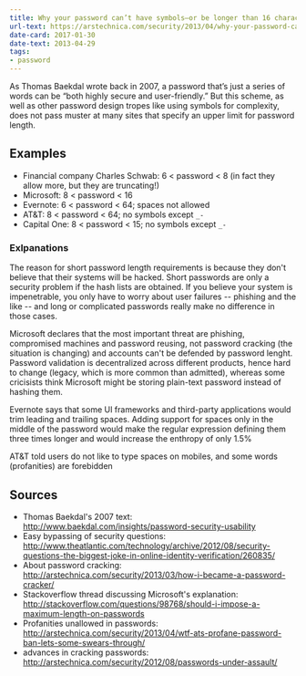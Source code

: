 ```yaml
--- 
title: Why your password can’t have symbols—or be longer than 16 characters
url-text: https://arstechnica.com/security/2013/04/why-your-password-cant-have-symbols-or-be-longer-than-16-characters/
date-card: 2017-01-30
date-text: 2013-04-29
tags: 
- password
---
```


As Thomas Baekdal wrote back in 2007, a password that’s just a series of words can be “both highly secure and user-friendly.” But this scheme, as well as other password design tropes like using symbols for complexity, does not pass muster at many sites that specify an upper limit for password length.

## Examples

* Financial company Charles Schwab: 6 < password < 8 (in fact they allow more, but they are truncating!)
* Microsoft: 8 < password < 16
* Evernote: 6 < password < 64; spaces not allowed
* AT&T: 8 < password < 64; no symbols except `_-`
* Capital One: 8 < password < 15; no symbols except `_-`

### Exlpanations

The reason for short password length requirements is because they don't believe that their systems will be hacked. Short passwords are only a security problem if the hash lists are obtained. If you believe your system is impenetrable, you only have to worry about user failures -- phishing and the like -- and long or complicated passwords really make no difference in those cases.

Microsoft declares that the most important threat are phishing, compromised machines and password reusing, not password cracking (the situation is changing) and accounts can't be defended by password lenght.
Password validation is decentralized across different products, hence hard to change (legacy, which is more common than admitted), whereas some cricisists think Microsoft might be storing plain-text password instead of hashing them.

Evernote says that some UI frameworks and third-party applications would trim leading and trailing spaces. Adding support for spaces only in the middle of the password would make the regular expression defining them three times longer and would increase the enthropy of only 1.5%

AT&T told users do not like to type spaces on mobiles, and some words (profanities) are forebidden


## Sources

* Thomas Baekdal's 2007 text: http://www.baekdal.com/insights/password-security-usability
* Easy bypassing of security questions: http://www.theatlantic.com/technology/archive/2012/08/security-questions-the-biggest-joke-in-online-identity-verification/260835/
* About password cracking: http://arstechnica.com/security/2013/03/how-i-became-a-password-cracker/
* Stackoverflow thread discussing Microsoft's explanation: http://stackoverflow.com/questions/98768/should-i-impose-a-maximum-length-on-passwords
* Profanities unallowed in passwords: http://arstechnica.com/security/2013/04/wtf-ats-profane-password-ban-lets-some-swears-through/
* advances in cracking passwords: http://arstechnica.com/security/2012/08/passwords-under-assault/